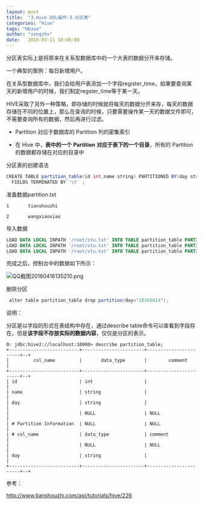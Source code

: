 ```yaml
---
layout: post
title:  "3.Hive DDL操作-3.分区表"
categories: "Hive"
tags: "Hbase"
author: "songzhx"
date:   2019-03-11 10:06:00
---
```


分区表实际上是将原来在关系型数据库中的一个大表的数据分开来存储。

一个典型的案例：每日新增用户。

在关系型数据库中，我们会给用户表添加一个字段register_time，如果要查询某天的新增用户的时候，我们制定regster_time等于某一天。

HIVE采取了另外一种策略，即存储的时候就将每天的数据分开来存，每天的数据存储在不同的位置上，那么在查询的时候，只要需要操作某一天的数据文件即可，不需要查询所有的数据，然后再进行过滤。

-  Partition 对应于数据库的 Partition 列的密集索引

-  在 Hive 中，**表中的一个** **Partition** **对应于表下的一个目录**，所有的 Partition 的数据都存储在对应的目录中

分区表的创建语法

```java
CREATE TABLE partition_table(id int,name string) PARTITIONED BY(day string) ROW FORMAT DELIMITED 
  FIELDS TERMINATED BY '\t' ;
```

准备数据partition.txt

```
1       tianshouzhi   

2       wangxiaoxiao  
```

导入数据

```sql
LOAD DATA LOCAL INPATH '/root/stu.txt' INTO TABLE partition_table PARTITION('20160416');
LOAD DATA LOCAL INPATH '/root/stu.txt' INTO TABLE partition_table PARTITION('20160415');
LOAD DATA LOCAL INPATH '/root/stu.txt' INTO TABLE partition_table PARTITION('20160414');
```

完成之后，控制台中的数据如下所示：

![QQ截图20160416135210.png](https://tva1.sinaimg.cn/large/006y8mN6gy1g6fczjkwzvj30wx06xt8l.jpg)

删除分区

```java
 alter table partition_table drop partition(day='20160414');
```

说明：

分区是以字段的形式在表结构中存在，通过describe table命令可以查看到字段存在，但是**该字段不存放实际的数据内容**，仅仅是分区的表示。

```mysql
0: jdbc:hive2://localhost:10000> describe partition_table;
+--------------------------+-----------------------+-----------------------+--+
|         col_name         |       data_type       |        comment        |
+--------------------------+-----------------------+-----------------------+--+
| id                       | int                   |                       |
| name                     | string                |                       |
| day                      | string                |                       |
|                          | NULL                  | NULL                  |
| # Partition Information  | NULL                  | NULL                  |
| # col_name               | data_type             | comment               |
|                          | NULL                  | NULL                  |
| day                      | string                |                       |
+--------------------------+-----------------------+-----------------------+--+
```



参考：

http://www.tianshouzhi.com/api/tutorials/hive/226